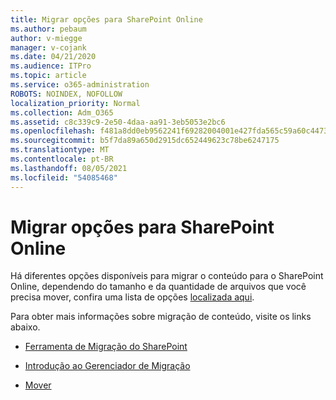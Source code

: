 ```yaml
---
title: Migrar opções para SharePoint Online
ms.author: pebaum
author: v-miegge
manager: v-cojank
ms.date: 04/21/2020
ms.audience: ITPro
ms.topic: article
ms.service: o365-administration
ROBOTS: NOINDEX, NOFOLLOW
localization_priority: Normal
ms.collection: Adm_O365
ms.assetid: c8c339c9-2e50-4daa-aa91-3eb5053e2bc6
ms.openlocfilehash: f481a8dd0eb9562241f69282004001e427fda565c59a60c4473f5e3a878aade8
ms.sourcegitcommit: b5f7da89a650d2915dc652449623c78be6247175
ms.translationtype: MT
ms.contentlocale: pt-BR
ms.lasthandoff: 08/05/2021
ms.locfileid: "54085468"
---
```

# <a name="migrate-options-to-sharepoint-online"></a>Migrar opções para SharePoint Online

Há diferentes opções disponíveis para migrar o conteúdo para o SharePoint Online, dependendo do tamanho e da quantidade de arquivos que você precisa mover, confira uma lista de opções [localizada aqui](https://docs.microsoft.com/sharepointmigration/migrate-to-sharepoint-online).

Para obter mais informações sobre migração de conteúdo, visite os links abaixo.

- [Ferramenta de Migração do SharePoint](https://docs.microsoft.com/sharepointmigration/introducing-the-sharepoint-migration-tool)

- [Introdução ao Gerenciador de Migração](https://docs.microsoft.com/sharepointmigration/mm-get-started)

- [Mover](https://docs.microsoft.com/sharepointmigration/mover-plan-migration)
